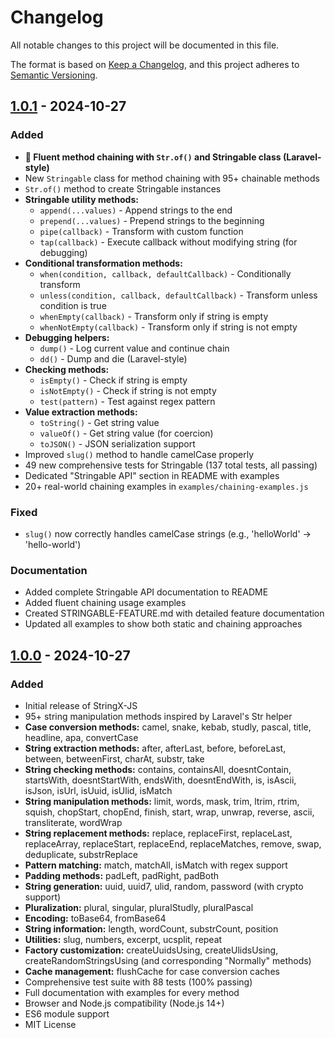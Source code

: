 # Changelog

All notable changes to this project will be documented in this file.

The format is based on [Keep a Changelog](https://keepachangelog.com/en/1.0.0/),
and this project adheres to [Semantic Versioning](https://semver.org/spec/v2.0.0.html).

## [1.0.1] - 2024-10-27

### Added
- **🎯 Fluent method chaining with `Str.of()` and Stringable class (Laravel-style)**
- New `Stringable` class for method chaining with 95+ chainable methods
- `Str.of()` method to create Stringable instances
- **Stringable utility methods:**
  - `append(...values)` - Append strings to the end
  - `prepend(...values)` - Prepend strings to the beginning
  - `pipe(callback)` - Transform with custom function
  - `tap(callback)` - Execute callback without modifying string (for debugging)
- **Conditional transformation methods:**
  - `when(condition, callback, defaultCallback)` - Conditionally transform
  - `unless(condition, callback, defaultCallback)` - Transform unless condition is true
  - `whenEmpty(callback)` - Transform only if string is empty
  - `whenNotEmpty(callback)` - Transform only if string is not empty
- **Debugging helpers:**
  - `dump()` - Log current value and continue chain
  - `dd()` - Dump and die (Laravel-style)
- **Checking methods:**
  - `isEmpty()` - Check if string is empty
  - `isNotEmpty()` - Check if string is not empty
  - `test(pattern)` - Test against regex pattern
- **Value extraction methods:**
  - `toString()` - Get string value
  - `valueOf()` - Get string value (for coercion)
  - `toJSON()` - JSON serialization support
- Improved `slug()` method to handle camelCase properly
- 49 new comprehensive tests for Stringable (137 total tests, all passing)
- Dedicated "Stringable API" section in README with examples
- 20+ real-world chaining examples in `examples/chaining-examples.js`

### Fixed
- `slug()` now correctly handles camelCase strings (e.g., 'helloWorld' → 'hello-world')

### Documentation
- Added complete Stringable API documentation to README
- Added fluent chaining usage examples
- Created STRINGABLE-FEATURE.md with detailed feature documentation
- Updated all examples to show both static and chaining approaches

## [1.0.0] - 2024-10-27

### Added
- Initial release of StringX-JS
- 95+ string manipulation methods inspired by Laravel's Str helper
- **Case conversion methods:** camel, snake, kebab, studly, pascal, title, headline, apa, convertCase
- **String extraction methods:** after, afterLast, before, beforeLast, between, betweenFirst, charAt, substr, take
- **String checking methods:** contains, containsAll, doesntContain, startsWith, doesntStartWith, endsWith, doesntEndWith, is, isAscii, isJson, isUrl, isUuid, isUlid, isMatch
- **String manipulation methods:** limit, words, mask, trim, ltrim, rtrim, squish, chopStart, chopEnd, finish, start, wrap, unwrap, reverse, ascii, transliterate, wordWrap
- **String replacement methods:** replace, replaceFirst, replaceLast, replaceArray, replaceStart, replaceEnd, replaceMatches, remove, swap, deduplicate, substrReplace
- **Pattern matching:** match, matchAll, isMatch with regex support
- **Padding methods:** padLeft, padRight, padBoth
- **String generation:** uuid, uuid7, ulid, random, password (with crypto support)
- **Pluralization:** plural, singular, pluralStudly, pluralPascal
- **Encoding:** toBase64, fromBase64
- **String information:** length, wordCount, substrCount, position
- **Utilities:** slug, numbers, excerpt, ucsplit, repeat
- **Factory customization:** createUuidsUsing, createUlidsUsing, createRandomStringsUsing (and corresponding "Normally" methods)
- **Cache management:** flushCache for case conversion caches
- Comprehensive test suite with 88 tests (100% passing)
- Full documentation with examples for every method
- Browser and Node.js compatibility (Node.js 14+)
- ES6 module support
- MIT License

[1.0.1]: https://github.com/yourusername/stringx-js/compare/v1.0.0...v1.0.1
[1.0.0]: https://github.com/yourusername/stringx-js/releases/tag/v1.0.0
